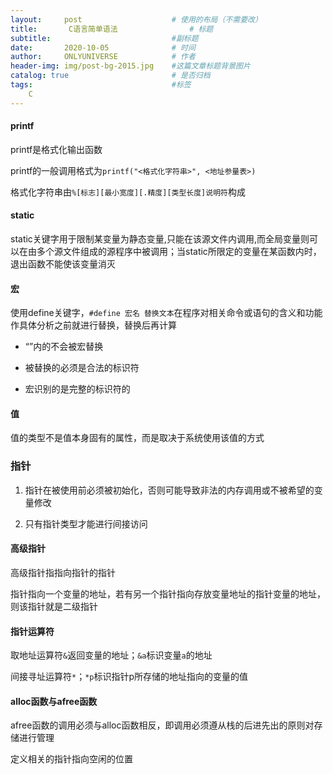 ```yaml
---
layout:     post                    # 使用的布局（不需要改）
title:       C语言简单语法                # 标题 
subtitle:                           #副标题
date:       2020-10-05              # 时间
author:     ONLYUNIVERSE            # 作者
header-img: img/post-bg-2015.jpg    #这篇文章标题背景图片
catalog: true                       # 是否归档
tags:                               #标签
    C
---
```


#### printf

printf是格式化输出函数

printf的一般调用格式为```printf("<格式化字符串>", <地址参量表>)```

格式化字符串由```%[标志][最小宽度][.精度][类型长度]说明符```构成

#### static

 static关键字用于限制某变量为静态变量,只能在该源文件内调用,而全局变量则可以在由多个源文件组成的源程序中被调用；当static所限定的变量在某函数内时，退出函数不能使该变量消灭

#### 宏

使用define关键字，```#define 宏名 替换文本```在程序对相关命令或语句的含义和功能作具体分析之前就进行替换，替换后再计算

+ “”内的不会被宏替换

+ 被替换的必须是合法的标识符

+ 宏识别的是完整的标识符的

#### 值

值的类型不是值本身固有的属性，而是取决于系统使用该值的方式

### 指针

1. 指针在被使用前必须被初始化，否则可能导致非法的内存调用或不被希望的变量修改

2. 只有指针类型才能进行间接访问

#### 高级指针

高级指针指指向指针的指针  

指针指向一个变量的地址，若有另一个指针指向存放变量地址的指针变量的地址，则该指针就是二级指针

#### 指针运算符

取地址运算符```&```返回变量的地址；```&a```标识变量```a```的地址

间接寻址运算符```*```；```*p```标识指针p所存储的地址指向的变量的值

#### alloc函数与afree函数

afree函数的调用必须与alloc函数相反，即调用必须遵从栈的后进先出的原则对存储进行管理

定义相关的指针指向空闲的位置
